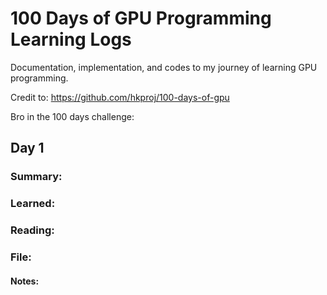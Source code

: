 # 100 Days of GPU Programming Learning Logs

Documentation, implementation, and codes to my journey of learning GPU programming.

Credit to: https://github.com/hkproj/100-days-of-gpu

Bro in the 100 days challenge:

## Day 1

### Summary:

### Learned:

### Reading:

### File:

#### Notes:


